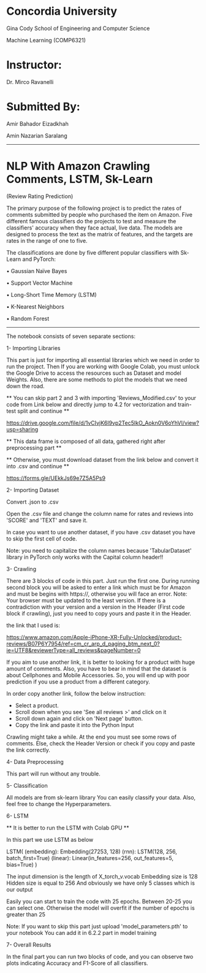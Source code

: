 # Concordia University

Gina Cody School of Engineering and Computer Science

Machine Learning
(COMP6321)

# Instructor:

Dr. Mirco Ravanelli

# Submitted By:

Amir Bahador Eizadkhah

Amin Nazarian Saralang

____________________________________________________________________________________________________________________________________________________________________

# NLP With Amazon Crawling Comments, LSTM, Sk-Learn
(Review Rating Prediction)


The primary purpose of the following project is to predict the rates of comments submitted by people who purchased the item on Amazon. Five different famous classifiers do the projects to test and measure the classifiers' accuracy when they face actual, live data. The models are designed to process the text as the matrix of features, and the targets are rates in the range of one to five.

The classifications are done by five different popular classifiers with Sk-Learn and PyTorch:

• Gaussian Naïve Bayes

• Support Vector Machine

• Long-Short Time Memory (LSTM)

• K-Nearest Neighbors

• Random Forest

___________________________________________________

The notebook consists of seven separate sections:

1- Importing Libraries

This part is just for importing all essential libraries which we need in order to run the project.
Then If you are working with Google Colab, you must unlock the Google Drive to access the resources such as Dataset and model Weights.
Also, there are some methods to plot the models that we need down the road.

** You can skip part 2 and 3 with importing 'Reviews_Modified.csv' to your code from Link below and directly jump to 4.2 for vectorization and train-test split and continue **

https://drive.google.com/file/d/1vCIvjK6l9vp2Tec5IkO_Aokn0V6oYhVI/view?usp=sharing

** This data frame is composed of all data, gathered right after preprocessing part **

** Otherwise, you must download dataset from the link below and convert it into .csv and continue **

https://forms.gle/UEkkJs69e7Z5A5Ps9

2- Importing Dataset

Convert .json to .csv

Open the .csv file and change the column name for rates and reviews into 'SCORE' and 'TEXT' and save it.

In case you want to use another dataset, if you have .csv dataset you have to skip the first cell of code.

Note: you need to capitalize the column names because 'TabularDataset' library in PyTorch only works with the Capital column header!!

3- Crawling

There are 3 blocks of code in this part. Just run the first one.
During running second block you will be asked to enter a link which must be for Amazon and must be begins with https://, otherwise you will face an error.
Note: Your browser must be updated to the least version. If there is a contradiction with your version and a version in the Header (First code block if crawling), just you need to copy yours and paste it in the Header.

the link that I used is:

https://www.amazon.com/Apple-iPhone-XR-Fully-Unlocked/product-reviews/B07P6Y7954/ref=cm_cr_arp_d_paging_btm_next_0?ie=UTF8&reviewerType=all_reviews&pageNumber=0

If you aim to use another link, it is better to looking for a product with huge amount of comments.
Also, you have to bear in mind that the dataset is about Cellphones and Mobile Accessories. So, you will end up with poor prediction if you use a product from a different category. 

In order copy another link, follow the below instruction:

- Select a product.
- Scroll down when you see 'See all reviews >' and click on it
- Scroll down again and click on 'Next page' button.
- Copy the link and paste it into the Python Input

Crawling might take a while.
At the end you must see some rows of comments. Else, check the Header Version or check if you copy and paste the link correctly.

4- Data Preprocessing

This part will run without any trouble.

5- Classification

All models are from sk-learn library
You can easily classify your data. Also, feel free to change the Hyperparameters.

6- LSTM

** It is better to run the LSTM with Colab GPU **

In this part we use LSTM as below

LSTM(
  (embedding): Embedding(27253, 128)
  (rnn): LSTM(128, 256, batch_first=True)
  (linear): Linear(in_features=256, out_features=5, bias=True)
)

The input dimension is the length of X_torch_v.vocab
Embedding size is 128
Hidden size is equal to 256
And obviously we have only 5 classes which is our output

Easily you can start to train the code with 25 epochs.
Between 20-25 you can select one. Otherwise the model will overfit if the number of epochs is greater than 25

Note: If you want to skip this part just upload 'model_parameters.pth' to your notebook
You can add it in 6.2.2 part in model training

7- Overall Results

In the final part you can run two blocks of code, and you can observe two plots indicating Accuracy and F1-Score of all classifiers.
